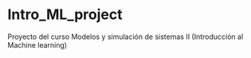 # Intro_ML_project
Proyecto del curso Modelos y simulación de sistemas II (Introducción al Machine learning)
